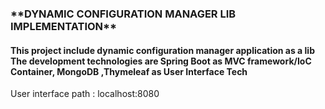 <h3>**DYNAMIC CONFIGURATION MANAGER LIB IMPLEMENTATION**</h3>


<h4>This project include dynamic configuration manager application as a lib
The development technologies are Spring Boot as MVC framework/IoC Container, MongoDB ,Thymeleaf as User Interface Tech</h4>

User interface path : localhost:8080




